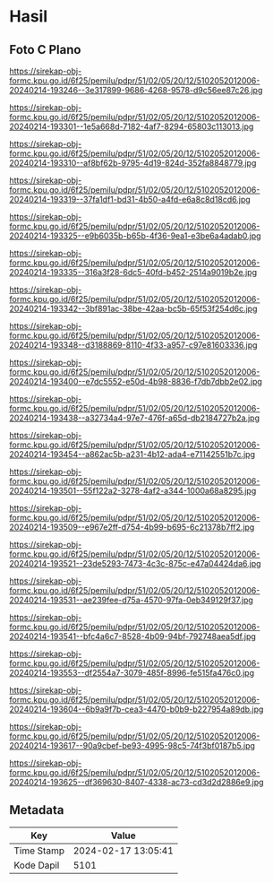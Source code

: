 # Hasil

## Foto C Plano

https://sirekap-obj-formc.kpu.go.id/6f25/pemilu/pdpr/51/02/05/20/12/5102052012006-20240214-193246--3e317899-9686-4268-9578-d9c56ee87c26.jpg

https://sirekap-obj-formc.kpu.go.id/6f25/pemilu/pdpr/51/02/05/20/12/5102052012006-20240214-193301--1e5a668d-7182-4af7-8294-65803c113013.jpg

https://sirekap-obj-formc.kpu.go.id/6f25/pemilu/pdpr/51/02/05/20/12/5102052012006-20240214-193310--af8bf62b-9795-4d19-824d-352fa8848779.jpg

https://sirekap-obj-formc.kpu.go.id/6f25/pemilu/pdpr/51/02/05/20/12/5102052012006-20240214-193319--37fa1df1-bd31-4b50-a4fd-e6a8c8d18cd6.jpg

https://sirekap-obj-formc.kpu.go.id/6f25/pemilu/pdpr/51/02/05/20/12/5102052012006-20240214-193325--e9b6035b-b65b-4f36-9ea1-e3be6a4adab0.jpg

https://sirekap-obj-formc.kpu.go.id/6f25/pemilu/pdpr/51/02/05/20/12/5102052012006-20240214-193335--316a3f28-6dc5-40fd-b452-2514a9019b2e.jpg

https://sirekap-obj-formc.kpu.go.id/6f25/pemilu/pdpr/51/02/05/20/12/5102052012006-20240214-193342--3bf891ac-38be-42aa-bc5b-65f53f254d6c.jpg

https://sirekap-obj-formc.kpu.go.id/6f25/pemilu/pdpr/51/02/05/20/12/5102052012006-20240214-193348--d3188869-8110-4f33-a957-c97e81603336.jpg

https://sirekap-obj-formc.kpu.go.id/6f25/pemilu/pdpr/51/02/05/20/12/5102052012006-20240214-193400--e7dc5552-e50d-4b98-8836-f7db7dbb2e02.jpg

https://sirekap-obj-formc.kpu.go.id/6f25/pemilu/pdpr/51/02/05/20/12/5102052012006-20240214-193438--a32734a4-97e7-476f-a65d-db2184727b2a.jpg

https://sirekap-obj-formc.kpu.go.id/6f25/pemilu/pdpr/51/02/05/20/12/5102052012006-20240214-193454--a862ac5b-a231-4b12-ada4-e71142551b7c.jpg

https://sirekap-obj-formc.kpu.go.id/6f25/pemilu/pdpr/51/02/05/20/12/5102052012006-20240214-193501--55f122a2-3278-4af2-a344-1000a68a8295.jpg

https://sirekap-obj-formc.kpu.go.id/6f25/pemilu/pdpr/51/02/05/20/12/5102052012006-20240214-193509--e967e2ff-d754-4b99-b695-6c21378b7ff2.jpg

https://sirekap-obj-formc.kpu.go.id/6f25/pemilu/pdpr/51/02/05/20/12/5102052012006-20240214-193521--23de5293-7473-4c3c-875c-e47a04424da6.jpg

https://sirekap-obj-formc.kpu.go.id/6f25/pemilu/pdpr/51/02/05/20/12/5102052012006-20240214-193531--ae239fee-d75a-4570-97fa-0eb349129f37.jpg

https://sirekap-obj-formc.kpu.go.id/6f25/pemilu/pdpr/51/02/05/20/12/5102052012006-20240214-193541--bfc4a6c7-8528-4b09-94bf-792748aea5df.jpg

https://sirekap-obj-formc.kpu.go.id/6f25/pemilu/pdpr/51/02/05/20/12/5102052012006-20240214-193553--df2554a7-3079-485f-8996-fe515fa476c0.jpg

https://sirekap-obj-formc.kpu.go.id/6f25/pemilu/pdpr/51/02/05/20/12/5102052012006-20240214-193604--6b9a9f7b-cea3-4470-b0b9-b227954a89db.jpg

https://sirekap-obj-formc.kpu.go.id/6f25/pemilu/pdpr/51/02/05/20/12/5102052012006-20240214-193617--90a9cbef-be93-4995-98c5-74f3bf0187b5.jpg

https://sirekap-obj-formc.kpu.go.id/6f25/pemilu/pdpr/51/02/05/20/12/5102052012006-20240214-193625--df369630-8407-4338-ac73-cd3d2d2886e9.jpg


## Metadata

| Key        | Value               |
| ---------- | ------------------- |
| Time Stamp | 2024-02-17 13:05:41 |
| Kode Dapil | 5101                |



